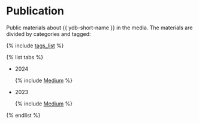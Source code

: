 # Publication 

Public materials about {{ ydb-short-name }} in the media. The materials are divided by categories and tagged:

{% include [tags_list](./_includes/tags_list.md) %}

{% list tabs %}
  
  - 2024
    
    {% include [Medium](./_includes/publications/2024/medium.md) %}

  - 2023

    {% include [Medium](./_includes/publications/2023/medium.md) %}

{% endlist %}
